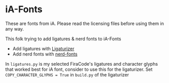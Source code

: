 # iA-Fonts

These are fonts from iA. Please read the licensing files before using them in any way.

This folk trying to add ligatures & nerd fonts to iA-Fonts

- Add ligatures with [Ligaturizer](https://github.com/ToxicFrog/Ligaturizer)
- Add nerd fonts with [nerd-fonts](https://github.com/ryanoasis/nerd-fonts)

In `ligatures.py` is my selected FiraCode's ligatures and character glyphs that worked best for iA font, consider to use this for the ligaturizer. Set `COPY_CHARACTER_GLYPHS = True` in `build.py` of the ligaturizer
